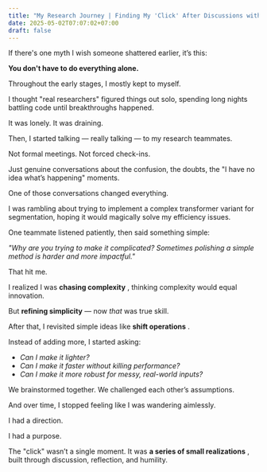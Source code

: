 ```yaml
---
title: "My Research Journey | Finding My 'Click' After Discussions with My Research Teammates"
date: 2025-05-02T07:07:02+07:00
draft: false
---
```

If there's one myth I wish someone shattered earlier, it’s this:

**You don't have to do everything alone.**

Throughout the early stages, I mostly kept to myself.

I thought "real researchers" figured things out solo, spending long nights battling code until breakthroughs happened.

It was lonely. It was draining.

Then, I started talking — really talking — to my research teammates.

Not formal meetings. Not forced check-ins.

Just genuine conversations about the confusion, the doubts, the "I have no idea what’s happening" moments.

One of those conversations changed everything.

I was rambling about trying to implement a complex transformer variant for segmentation, hoping it would magically solve my efficiency issues.

One teammate listened patiently, then said something simple:

*"Why are you trying to make it complicated? Sometimes polishing a simple method is harder and more impactful."*

That hit me.

I realized I was  **chasing complexity** , thinking complexity would equal innovation.

But **refining simplicity** — now *that* was true skill.

After that, I revisited simple ideas like  **shift operations** .

Instead of adding more, I started asking:

* *Can I make it lighter?*
* *Can I make it faster without killing performance?*
* *Can I make it more robust for messy, real-world inputs?*

We brainstormed together. We challenged each other’s assumptions.

And over time, I stopped feeling like I was wandering aimlessly.

I had a direction.

I had a purpose.

The "click" wasn’t a single moment. It was  **a series of small realizations** , built through discussion, reflection, and humility.
